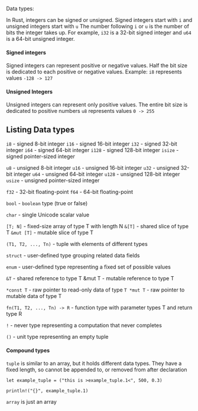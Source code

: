 Data types:

In Rust, integers can be signed or unsigned. Signed integers start with `i` and unsigned integers start with `u` The number following `i` or `u` is the number of bits the integer takes up. For example, `i32` is a 32-bit signed integer and `u64` is a 64-bit unsigned integer.

#### Signed integers
Signed integers can represent positive or negative values.
Half the bit size is dedicated to each positive or negative values.
Example:
`i8` represents values `-128 -> 127`

#### Unsigned Integers
Unsigned integers can represent only positive values. 
The entire bit size is dedicated to positive numbers
`u8` represents values `0 -> 255`







## Listing Data types

`i8` - signed 8-bit integer 
`i16` - signed 16-bit integer 
`i32` - signed 32-bit integer 
`i64` - signed 64-bit integer
`i128` - signed 128-bit integer 
`isize` - signed pointer-sized integer

`u8` - unsigned 8-bit integer 
`u16` - unsigned 16-bit integer 
`u32` - unsigned 32-bit integer 
`u64` - unsigned 64-bit integer 
`u128` - unsigned 128-bit integer 
`usize` - unsigned pointer-sized integer

`f32` - 32-bit floating-point 
`f64` - 64-bit floating-point

`bool` - `boolean` type (true or false)

`char` - single Unicode scalar value

`[T; N]` - fixed-size array of type T with length N 
`&[T]` - shared slice of type T 
`&mut [T]` - mutable slice of type T

`(T1, T2, ..., Tn)` - tuple with elements of different types

`struct` - user-defined type grouping related data fields

`enum` - user-defined type representing a fixed set of possible values

`&T` - shared reference to type T &mut T - mutable reference to type T

`*const T` - raw pointer to read-only data of type 
`T *mut T` - raw pointer to mutable data of type T

`fn(T1, T2, ..., Tn) -> R` - function type with parameter types T and return type R

`!` - never type representing a computation that never completes

`()` - unit type representing an empty tuple



#### Compound types
`tuple` is similar to an array, but it holds different data types. They have a fixed length, so cannot be appended to, or removed from after declaration

```
let example_tuple = ("this is >example_tuple.1<", 500, 0.3)

println!("{}", example_tuple.1)
```

`array` is just an array